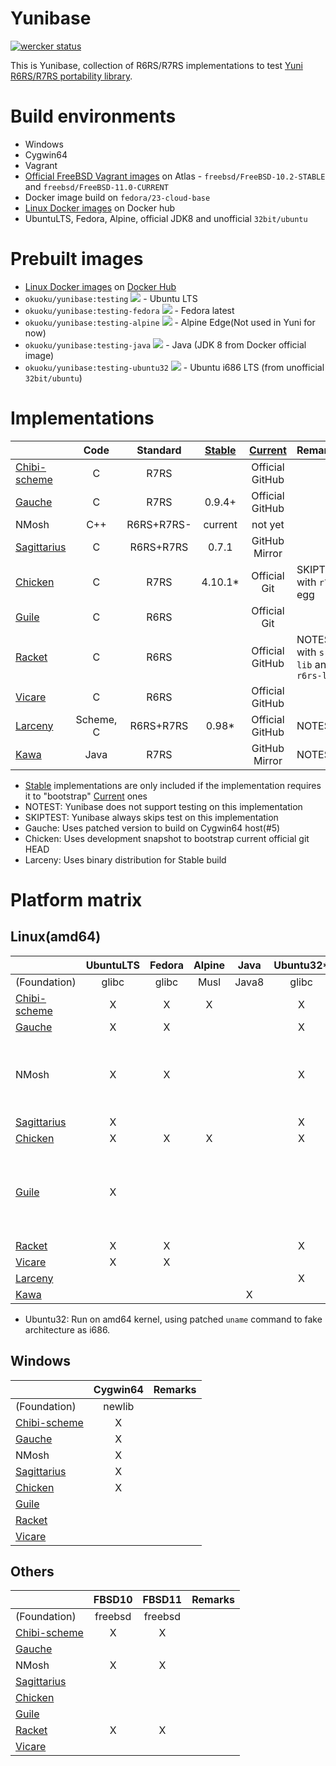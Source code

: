 Yunibase
========

[![wercker status](https://app.wercker.com/status/0c36dd5ef969e9f4d3ff7e5ca759faba/m "wercker status")](https://app.wercker.com/project/bykey/0c36dd5ef969e9f4d3ff7e5ca759faba)

This is Yunibase, collection of R6RS/R7RS implementations to test [Yuni R6RS/R7RS portability library][].

Build environments
==================

* Windows
 * Cygwin64
* Vagrant
 * [Official FreeBSD Vagrant images][] on Atlas - `freebsd/FreeBSD-10.2-STABLE` and `freebsd/FreeBSD-11.0-CURRENT` 
 * Docker image build on `fedora/23-cloud-base`
* [Linux Docker images][] on Docker hub
 * UbuntuLTS, Fedora, Alpine, official JDK8 and unofficial `32bit/ubuntu`

Prebuilt images
===============

* [Linux Docker images][] on [Docker Hub][]
 * `okuoku/yunibase:testing` [![](https://badge.imagelayers.io/okuoku/yunibase:testing.svg)](https://imagelayers.io/?images=okuoku/yunibase:testing) - Ubuntu LTS
 * `okuoku/yunibase:testing-fedora` [![](https://badge.imagelayers.io/okuoku/yunibase:testing-fedora.svg)](https://imagelayers.io/?images=okuoku/yunibase:testing-fedora) - Fedora latest
 * `okuoku/yunibase:testing-alpine` [![](https://badge.imagelayers.io/okuoku/yunibase:testing-alpine.svg)](https://imagelayers.io/?images=okuoku/yunibase:testing-alpine) - Alpine Edge(Not used in Yuni for now)
 * `okuoku/yunibase:testing-java` [![](https://badge.imagelayers.io/okuoku/yunibase:testing-java.svg)](https://imagelayers.io/?images=okuoku/yunibase:testing-java) - Java (JDK 8 from Docker official image)
 * `okuoku/yunibase:testing-ubuntu32` [![](https://badge.imagelayers.io/okuoku/yunibase:testing-ubuntu32.svg)](https://imagelayers.io/?images=okuoku/yunibase:testing-ubuntu32) - Ubuntu i686 LTS (from unofficial `32bit/ubuntu`)

Implementations
===============

|                |Code     |Standard  |[Stable][]|[Current][]    |Remarks                               |
|:---------------|:-------:|:--------:|:--------:|:-------------:|:-------------------------------------|
|[Chibi-scheme][]|C        |R7RS      |          |Official GitHub|                                      |
|[Gauche][]      |C        |R7RS      |0.9.4+    |Official GitHub|                                      |
|NMosh           |C++      |R6RS+R7RS-|current   |not yet        |                                      |
|[Sagittarius][] |C        |R6RS+R7RS |0.7.1     |GitHub Mirror  |                                      |
|[Chicken][]     |C        |R7RS      |4.10.1*   |Official Git   |SKIPTEST, with `r7rs` egg             |
|[Guile][]       |C        |R6RS      |          |Official Git   |                                      |
|[Racket][]      |C        |R6RS      |          |Official GitHub|NOTEST, with `srfi-lib` and `r6rs-lib`|
|[Vicare][]      |C        |R6RS      |          |Official GitHub|                                      |
|[Larceny][]     |Scheme, C|R6RS+R7RS |0.98*     |Official GitHub|NOTEST                                |
|[Kawa][]        |Java     |R7RS      |          |GitHub Mirror  |NOTEST                                |

* [Stable][] implementations are only included if the implementation requires it to "bootstrap" [Current][] ones
* NOTEST: Yunibase does not support testing on this implementation
* SKIPTEST: Yunibase always skips test on this implementation
* Gauche: Uses patched version to build on Cygwin64 host(#5)
* Chicken: Uses development snapshot to bootstrap current official git HEAD
* Larceny: Uses binary distribution for Stable build

Platform matrix
===============

Linux(amd64)
------------
|                |UbuntuLTS|Fedora|Alpine|Java |Ubuntu32*|Remarks|
|:---------------|:-------:|:----:|:----:|:---:|:-------:|:------|
|(Foundation)    |glibc    |glibc |Musl  |Java8|glibc    |       |
|[Chibi-scheme][]|X        |X     |X     |     |X        |       |
|[Gauche][]      |X        |X     |      |     |X        |       |
|NMosh           |X        |X     |      |     |X        |Also included in Java image to bootstrap Yuni|
|[Sagittarius][] |X        |      |      |     |X        |       |
|[Chicken][]     |X        |X     |X     |     |X        |       |
|[Guile][]       |X        |      |      |     |         |Not enabled except UbuntuLTS due to excessive build time|
|[Racket][]      |X        |X     |      |     |X        |       |
|[Vicare][]      |X        |X     |      |     |         |       |
|[Larceny][]     |         |      |      |     |X        |       |
|[Kawa][]        |         |      |      |X    |         |       |

* Ubuntu32: Run on amd64 kernel, using patched `uname` command to fake architecture as i686.

Windows
-------
|                |Cygwin64|Remarks|
|:---------------|:------:|:------|
|(Foundation)    |newlib  |       |
|[Chibi-scheme][]|X       |       |
|[Gauche][]      |X       |       |
|NMosh           |X       |       |
|[Sagittarius][] |X       |       |
|[Chicken][]     |X       |       |
|[Guile][]       |        |       |
|[Racket][]      |        |       |
|[Vicare][]      |        |       |

Others
------
|                |FBSD10 |FBSD11 |Remarks|
|:---------------|:-----:|:-----:|:------|
|(Foundation)    |freebsd|freebsd|       |
|[Chibi-scheme][]|X      |X      |       |
|[Gauche][]      |       |       |       |
|NMosh           |X      |X      |       |
|[Sagittarius][] |       |       |       |
|[Chicken][]     |       |       |       |
|[Guile][]       |       |       |       |
|[Racket][]      |X      |X      |       |
|[Vicare][]      |       |       |       |


[Stable]: https://bitbucket.org/okuoku/yunibase-impl-stable
[Current]: https://github.com/okuoku/yunibase/tree/master/impl-current
[Docker Hub]: https://hub.docker.com/r/okuoku/yunibase/
[Yuni R6RS/R7RS portability library]: https://github.com/okuoku/yuni
[Linux Docker images]: https://github.com/okuoku/yunibase/tree/master/hosts/docker-linux
[Official FreeBSD Vagrant images]: https://atlas.hashicorp.com/FreeBSD/

[Chibi-scheme]: http://synthcode.com/wiki/chibi-scheme
[Gauche]: http://practical-scheme.net/gauche/
[Sagittarius]: https://bitbucket.org/ktakashi/sagittarius-scheme/wiki/Home
[Chicken]: http://www.call-cc.org/
[Guile]: http://www.gnu.org/software/guile/
[Racket]: https://racket-lang.org/
[Vicare]: http://marcomaggi.github.io/vicare.html
[Kawa]: http://www.gnu.org/software/kawa/
[Larceny]: http://www.larcenists.org/
